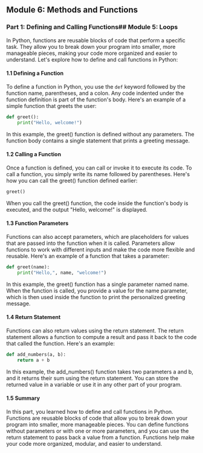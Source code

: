 ## Module 6: Methods and Functions

### Part 1: Defining and Calling Functions## Module 5: Loops

In Python, functions are reusable blocks of code that perform a specific task. They allow you to break down your program
into smaller, more manageable pieces, making your code more organized and easier to understand. Let's explore how to define
and call functions in Python:

#### 1.1 Defining a Function

To define a function in Python, you use the `def` keyword followed by the function name, parentheses, and a colon. 
Any code indented under the function definition is part of the function's body. Here's an example of a simple function
that greets the user:

```python
def greet():
    print("Hello, welcome!")
```

In this example, the greet() function is defined without any parameters. The function body contains a single statement
that prints a greeting message.

#### 1.2 Calling a Function

Once a function is defined, you can call or invoke it to execute its code. To call a function, you simply write its name 
followed by parentheses. Here's how you can call the greet() function defined earlier:

```python
greet()
```

When you call the greet() function, the code inside the function's body is executed, and the output "Hello, welcome!" 
is displayed.

#### 1.3 Function Parameters

Functions can also accept parameters, which are placeholders for values that are passed into the function when it is called.
Parameters allow functions to work with different inputs and make the code more flexible and reusable. Here's an example
of a function that takes a parameter:

```python
def greet(name):
    print("Hello,", name, "welcome!")
```

In this example, the greet() function has a single parameter named name. When the function is called, you provide a value
for the name parameter, which is then used inside the function to print the personalized greeting message.

#### 1.4 Return Statement
Functions can also return values using the return statement. The return statement allows a function to compute a result
and pass it back to the code that called the function. Here's an example:

```python
def add_numbers(a, b):
    return a + b
```

In this example, the add_numbers() function takes two parameters a and b, and it returns their sum using the return statement.
You can store the returned value in a variable or use it in any other part of your program.

#### 1.5 Summary

In this part, you learned how to define and call functions in Python. Functions are reusable blocks of code that allow you
to break down your program into smaller, more manageable pieces. You can define functions without parameters or with one
or more parameters, and you can use the return statement to pass back a value from a function. Functions help make your
code more organized, modular, and easier to understand.